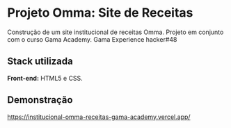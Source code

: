 # Projeto Omma: Site de Receitas
Construção de um site institucional de receitas Omma. Projeto em conjunto com o curso Gama Academy.
Gama Experience hacker#48  





## Stack utilizada

**Front-end:** HTML5 e CSS.


## Demonstração

https://institucional-omma-receitas-gama-academy.vercel.app/

